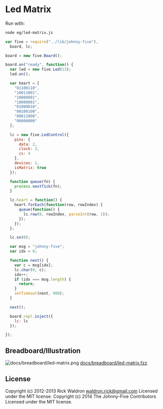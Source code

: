 # Led Matrix

Run with:
```bash
node eg/led-matrix.js
```


```javascript
var five = require("../lib/johnny-five"),
  board, lc;

board = new five.Board();

board.on("ready", function() {
  var led = new five.Led(13);
  led.on();

  var heart = [
    "01100110",
    "10011001",
    "10000001",
    "10000001",
    "01000010",
    "00100100",
    "00011000",
    "00000000"
  ];

  lc = new five.LedControl({
    pins: {
      data: 2,
      clock: 3,
      cs: 4
    },
    devices: 1,
    isMatrix: true
  });

  function queue(fn) {
    process.nextTick(fn);
  }

  lc.heart = function() {
    heart.forEach(function(row, rowIndex) {
      queue(function() {
        lc.row(0, rowIndex, parseInt(row, 2));
      });
    });
  };

  lc.on(0);

  var msg = "johnny-five";
  var idx = 0;

  function next() {
    var c = msg[idx];
    lc.char(0, c);
    idx++;
    if (idx === msg.length) {
      return;
    }
    setTimeout(next, 800);
  }

  next();

  board.repl.inject({
    lc: lc
  });

});

```


## Breadboard/Illustration


![docs/breadboard/led-matrix.png](breadboard/led-matrix.png)
[docs/breadboard/led-matrix.fzz](breadboard/led-matrix.fzz)





## License
Copyright (c) 2012-2013 Rick Waldron <waldron.rick@gmail.com>
Licensed under the MIT license.
Copyright (c) 2014 The Johnny-Five Contributors
Licensed under the MIT license.

